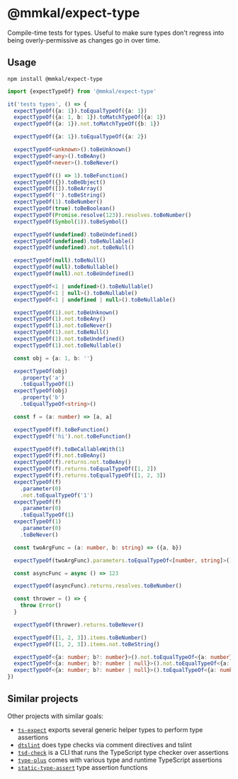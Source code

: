 # @mmkal/expect-type

Compile-time tests for types. Useful to make sure types don't regress into being overly-permissive as changes go in over time.

## Usage

```cli
npm install @mmkal/expect-type
```

<!-- codegen:start {preset: regex, source: src/__tests__/index.test.ts, between: [it(', it('], header: "import {expectTypeOf} from '@mmkal/expect-type'"} -->
```typescript
import {expectTypeOf} from '@mmkal/expect-type'

it('tests types', () => {
  expectTypeOf({a: 1}).toEqualTypeOf({a: 1})
  expectTypeOf({a: 1, b: 1}).toMatchTypeOf({a: 1})
  expectTypeOf({a: 1}).not.toMatchTypeOf({b: 1})

  expectTypeOf({a: 1}).toEqualTypeOf({a: 2})

  expectTypeOf<unknown>().toBeUnknown()
  expectTypeOf<any>().toBeAny()
  expectTypeOf<never>().toBeNever()

  expectTypeOf(() => 1).toBeFunction()
  expectTypeOf({}).toBeObject()
  expectTypeOf([]).toBeArray()
  expectTypeOf('').toBeString()
  expectTypeOf(1).toBeNumber()
  expectTypeOf(true).toBeBoolean()
  expectTypeOf(Promise.resolve(123)).resolves.toBeNumber()
  expectTypeOf(Symbol(1)).toBeSymbol()

  expectTypeOf(undefined).toBeUndefined()
  expectTypeOf(undefined).toBeNullable()
  expectTypeOf(undefined).not.toBeNull()

  expectTypeOf(null).toBeNull()
  expectTypeOf(null).toBeNullable()
  expectTypeOf(null).not.toBeUndefined()

  expectTypeOf<1 | undefined>().toBeNullable()
  expectTypeOf<1 | null>().toBeNullable()
  expectTypeOf<1 | undefined | null>().toBeNullable()

  expectTypeOf(1).not.toBeUnknown()
  expectTypeOf(1).not.toBeAny()
  expectTypeOf(1).not.toBeNever()
  expectTypeOf(1).not.toBeNull()
  expectTypeOf(1).not.toBeUndefined()
  expectTypeOf(1).not.toBeNullable()

  const obj = {a: 1, b: ''}

  expectTypeOf(obj)
    .property('a')
    .toEqualTypeOf(1)
  expectTypeOf(obj)
    .property('b')
    .toEqualTypeOf<string>()

  const f = (a: number) => [a, a]

  expectTypeOf(f).toBeFunction()
  expectTypeOf('hi').not.toBeFunction()

  expectTypeOf(f).toBeCallableWith(1)
  expectTypeOf(f).not.toBeAny()
  expectTypeOf(f).returns.not.toBeAny()
  expectTypeOf(f).returns.toEqualTypeOf([1, 2])
  expectTypeOf(f).returns.toEqualTypeOf([1, 2, 3])
  expectTypeOf(f)
    .parameter(0)
    .not.toEqualTypeOf('1')
  expectTypeOf(f)
    .parameter(0)
    .toEqualTypeOf(1)
  expectTypeOf(1)
    .parameter(0)
    .toBeNever()

  const twoArgFunc = (a: number, b: string) => ({a, b})

  expectTypeOf(twoArgFunc).parameters.toEqualTypeOf<[number, string]>()

  const asyncFunc = async () => 123

  expectTypeOf(asyncFunc).returns.resolves.toBeNumber()

  const thrower = () => {
    throw Error()
  }

  expectTypeOf(thrower).returns.toBeNever()

  expectTypeOf([1, 2, 3]).items.toBeNumber()
  expectTypeOf([1, 2, 3]).items.not.toBeString()

  expectTypeOf<{a: number; b?: number}>().not.toEqualTypeOf<{a: number}>()
  expectTypeOf<{a: number; b?: number | null}>().not.toEqualTypeOf<{a: number; b?: number}>()
  expectTypeOf<{a: number; b?: number | null}>().toEqualTypeOf<{a: number; b?: number | null}>()
})
```
<!-- codegen:end -->

## Similar projects

Other projects with similar goals:

- [`ts-expect`](https://github.com/TypeStrong/ts-expect) exports several generic helper types to perform type assertions
- [`dtslint`](https://github.com/Microsoft/dtslint) does type checks via comment directives and tslint
- [`tsd-check`](https://github.com/SamVerschueren/tsd-check/issues/10) is a CLI that runs the TypeScript type checker over assertions
- [`type-plus`](https://github.com/unional/type-plus) comes with various type and runtime TypeScript assertions
- [`static-type-assert`](https://github.com/ksxnodemodules/static-type-assert) type assertion functions
